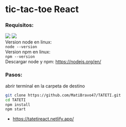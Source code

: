 # tic-tac-toe React

### Requisitos:

![](https://img.shields.io/badge/node%20-%3E%3D14-success?style=for-the-badge&logo=appveyor)
![](https://img.shields.io/badge/npm%20-%3E%3D5.6-red?style=for-the-badge&logo=npm)
 <br>
 Version node en linux:
  <br>
`node --version`
 <br>
 Version npm en linux:
  <br>
`npm --version`
<br>
Descargar node y npm:
 https://nodejs.org/en/
### Pasos:
abrir terminal en la carpeta de destino
<br>
```bash
git clone https://github.com/MatiBravo47/TATETI.git
cd TATETI
npm install
npm start
```
- https://tatetireact.netlify.app/
